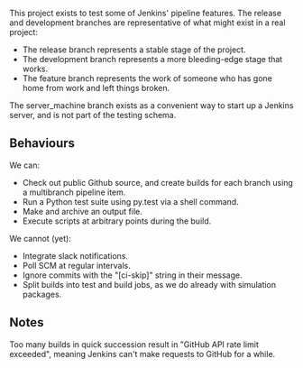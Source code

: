 This project exists to test some of Jenkins' pipeline features. The release and
development branches are representative of what might exist in a real project:

 - The release branch represents a stable stage of the project.
 - The development branch represents a more bleeding-edge stage that works.
 - The feature branch represents the work of someone who has gone home from
   work and left things broken.

The server_machine branch exists as a convenient way to start up a Jenkins
server, and is not part of the testing schema.

Behaviours
----------

We can:

 - Check out public Github source, and create builds for each branch using a
   multibranch pipeline item.
 - Run a Python test suite using py.test via a shell command.
 - Make and archive an output file.
 - Execute scripts at arbitrary points during the build.

We cannot (yet):

 - Integrate slack notifications.
 - Poll SCM at regular intervals.
 - Ignore commits with the "[ci-skip]" string in their message.
 - Split builds into test and build jobs, as we do already with simulation
   packages.

Notes
-----

Too many builds in quick succession result in "GitHub API rate limit exceeded",
meaning Jenkins can't make requests to GitHub for a while.